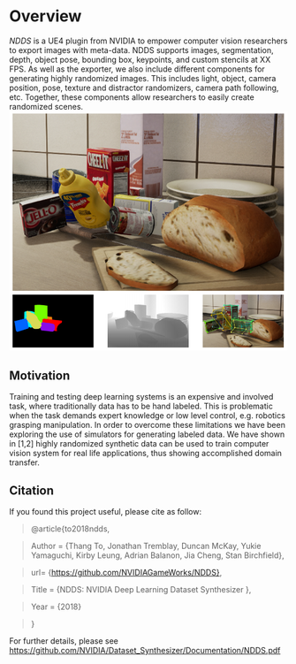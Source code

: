 Overview
========

*NDDS* is a UE4 plugin from NVIDIA to empower computer vision researchers to export images with meta-data. NDDS supports images, segmentation, depth, object pose, bounding box, keypoints, and custom stencils at XX FPS. As well as the exporter, we also include different components for generating highly randomized images. This includes light, object, camera position, pose, texture and distractor randomizers, camera path following, etc. Together, these components allow researchers to easily create randomized scenes.
![](./NDDSIntro.png)


Motivation
----------
Training and testing deep learning systems is an expensive and involved task, where traditionally data has to be hand labeled. This is problematic when the task demands expert knowledge or low level control, e.g. robotics grasping manipulation.  In order to overcome these limitations we have been exploring the use of simulators for generating labeled data. We have shown in [1,2] highly randomized synthetic data can be used to train computer vision system for real life applications, thus showing accomplished domain transfer. 

Citation
--------
If you found this project useful, please cite as follow:
> \@article{to2018ndds,

> Author = {Thang To, Jonathan Tremblay, Duncan McKay, Yukie Yamaguchi, Kirby Leung, Adrian Balanon, Jia Cheng, Stan Birchfield},

> url= {https://github.com/NVIDIAGameWorks/NDDS},

> Title = {NDDS: NVIDIA Deep Learning Dataset Synthesizer },

> Year = {2018}

> } 

For further details, please see https://github.com/NVIDIA/Dataset_Synthesizer/Documentation/NDDS.pdf